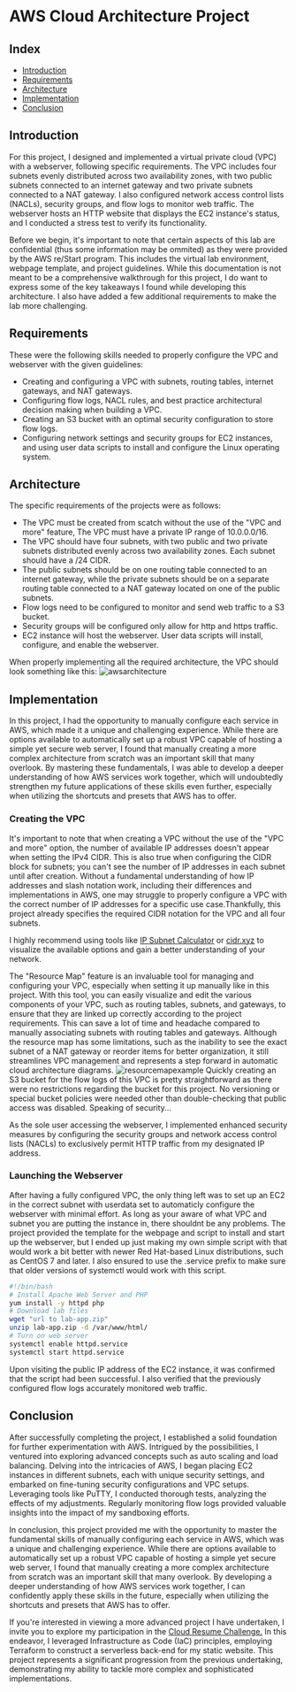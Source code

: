 # AWS Cloud Architecture Project

## Index

- [Introduction](#introduction)
- [Requirements](#requirements)
- [Architecture](#architecture)
- [Implementation](#implementation)
- [Conclusion](#conclusion)

## Introduction
For this project, I designed and implemented a virtual private cloud (VPC) with a webserver, following specific requirements. The VPC includes four subnets evenly distributed across two availability zones, with two public subnets connected to an internet gateway and two private subnets connected to a NAT gateway. I also configured network access control lists (NACLs), security groups, and flow logs to monitor web traffic. The webserver hosts an HTTP website that displays the EC2 instance's status, and I conducted a stress test to verify its functionality.

Before we begin, it's important to note that certain aspects of this lab are confidential (thus some information may be ommited) as they were provided by the AWS re/Start program. This includes the virtual lab environment, webpage template, and project guidelines. While this documentation is not meant to be a comprehensive walkthrough for this project, I do want to express some of the key takeaways I found while developing this architecture. I also have added a few additional requirements to make the lab more challenging.
## Requirements
These were the following skills needed to properly configure the VPC and webserver with the given guidelines:

- Creating and configuring a VPC with subnets, routing tables, internet gateways, and NAT gateways.
- Configuring flow logs, NACL rules, and best practice architectural decision making when building a VPC.
- Creating an S3 bucket with an optimal security configuration to store flow logs.
- Configuring network settings and security groups for EC2 instances, and using user data scripts to install and configure the Linux operating system.
## Architecture
The specific requirements of the projects were as follows:
- The VPC must be created from scatch without the use of the "VPC and more" feature, The VPC must have a private IP range of 10.0.0.0/16.
- The VPC should have four subnets, with two public and two private subnets distributed evenly across two availability zones. Each subnet should have a /24 CIDR.
- The public subnets should be on one routing table connected to an internet gateway, while the private subnets should be on a separate routing table connected to a NAT gateway located on one of the public subnets.
- Flow logs need to be configured to monitor and send web traffic to a S3 bucket.
- Security groups will be configured only allow for http and https traffic.
- EC2 instance will host the webserver. User data scripts will install, configure, and enable the webserver.

When properly implementing all the required architecture, the VPC should look something like this:
![awsarchitecture](https://user-images.githubusercontent.com/128739036/234729367-e90d0fb4-70a7-4875-bc0d-0c590e59b2cc.png)

## Implementation
In this project, I had the opportunity to manually configure each service in AWS, which made it a unique and challenging experience. While there are options available to automatically set up a robust VPC capable of hosting a simple yet secure web server, I found that manually creating a more complex architecture from scratch was an important skill that many overlook. By mastering these fundamentals, I was able to develop a deeper understanding of how AWS services work together, which will undoubtedly strengthen my future applications of these skills even further, especially when utilizing the shortcuts and presets that AWS has to offer.
### Creating the VPC
It's important to note that when creating a VPC without the use of the "VPC and more" option, the number of available IP addresses doesn't appear when setting the IPv4 CIDR. This is also true when configuring the CIDR block for subnets; you can't see the number of IP addresses in each subnet until after creation. Without a fundamental understanding of how IP addresses and slash notation work, including their differences and implementations in AWS, one may struggle to properly configure a VPC with the correct number of IP addresses for a specific use case.Thankfully, this project already specifies the required CIDR notation for the VPC and all four subnets.

I highly recommend using tools like [IP Subnet Calculator](https://www.calculator.net/ip-subnet-calculator.html) or [cidr.xyz](https://cidr.xyz/) to visualize the available options and gain a better understanding of your network.

The "Resource Map" feature is an invaluable tool for managing and configuring your VPC, especially when setting it up manually like in this project. With this tool, you can easily visualize and edit the various components of your VPC, such as routing tables, subnets, and gateways, to ensure that they are linked up correctly according to the project requirements. This can save a lot of time and headache compared to manually associating subnets with routing tables and gateways. Although the resource map has some limitations, such as the inability to see the exact subnet of a NAT gateway or reorder items for better organization, it still streamlines VPC management and represents a step forward in automatic cloud architecture diagrams.
![resourcemapexample](https://user-images.githubusercontent.com/128739036/234737168-384bc76d-8508-4316-90a9-e5fc0978ee9b.png)
Quickly creating an S3 bucket for the flow logs of this VPC is pretty straightforward as there were no restrictions regarding the bucket for this project. No versioning or special bucket policies were needed other than double-checking that public access was disabled. Speaking of security...

As the sole user accessing the webserver, I implemented enhanced security measures by configuring the security groups and network access control lists (NACLs) to exclusively permit HTTP traffic from my designated IP address.

### Launching the Webserver
After having a fully configured VPC, the only thing left was to set up an EC2 in the correct subnet with userdata set to automaticly configure the webserver with minimal effort. As long as your aware of what VPC and subnet you are putting the instance in, there shouldnt be any problems. The project provided the template for the webpage and script to install and start up the webserver, but I ended up just making my own simple script with that would work a bit better with newer Red Hat-based Linux distributions, such as CentOS 7 and later. I also ensured to use the .service prefix to make sure that older versions of systemctl would work with this script.

```bash
#!/bin/bash
# Install Apache Web Server and PHP
yum install -y httpd php
# Download lab files
wget "url to lab-app.zip"
unzip lab-app.zip -d /var/www/html/
# Turn on web server
systemctl enable httpd.service
systemctl start httpd.service
```
Upon visiting the public IP address of the EC2 instance, it was confirmed that the script had been successful. I also verified that the previously configured flow logs accurately monitored web traffic.

## Conclusion
After successfully completing the project, I established a solid foundation for further experimentation with AWS. Intrigued by the possibilities, I ventured into exploring advanced concepts such as auto scaling and load balancing. Delving into the intricacies of AWS, I began placing EC2 instances in different subnets, each with unique security settings, and embarked on fine-tuning security configurations and VPC setups. Leveraging tools like PuTTY, I conducted thorough tests, analyzing the effects of my adjustments. Regularly monitoring flow logs provided valuable insights into the impact of my sandboxing efforts.

In conclusion, this project provided me with the opportunity to master the fundamental skills of manually configuring each service in AWS, which was a unique and challenging experience. While there are options available to automatically set up a robust VPC capable of hosting a simple yet secure web server, I found that manually creating a more complex architecture from scratch was an important skill that many overlook. By developing a deeper understanding of how AWS services work together, I can confidently apply these skills in the future, especially when utilizing the shortcuts and presets that AWS has to offer.

If you're interested in viewing a more advanced project I have undertaken, I invite you to explore my participation in the [Cloud Resume Challenge.](https://github.com/oleskatony/cloudresumechallenge) In this endeavor, I leveraged Infrastructure as Code (IaC) principles, employing Terraform to construct a serverless back-end for my static website. This project represents a significant progression from the previous undertaking, demonstrating my ability to tackle more complex and sophisticated implementations.
